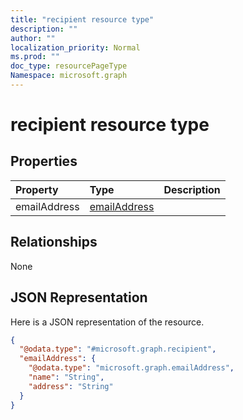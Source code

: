 ```yaml
---
title: "recipient resource type"
description: ""
author: ""
localization_priority: Normal
ms.prod: ""
doc_type: resourcePageType
Namespace: microsoft.graph
---
```



# recipient resource type



## Properties
|Property|Type|Description|
|:---|:---|:---|
|emailAddress|[emailAddress](../resources/emailAddress.md)||

## Relationships
None

## JSON Representation
Here is a JSON representation of the resource.
<!-- {
  "blockType": "resource",
  "@odata.type": "microsoft.graph.recipient"
}
-->
``` json
{
  "@odata.type": "#microsoft.graph.recipient",
  "emailAddress": {
    "@odata.type": "microsoft.graph.emailAddress",
    "name": "String",
    "address": "String"
  }
}
```

